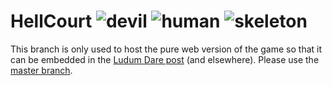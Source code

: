 # HellCourt ![devil](https://rawgit.com/chuckeles/HellCourtJam/master/Assets/Images/Devil.png) ![human](https://rawgit.com/chuckeles/HellCourtJam/master/Assets/Images/Human.png)  ![skeleton](https://rawgit.com/chuckeles/HellCourtJam/master/Assets/Images/Skeleton.png)

This branch is only used to host the pure web version of the game so that it can be embedded in the [Ludum Dare post](http://ludumdare.com/compo/ludum-dare-33/?action=preview&uid=33094) (and elsewhere). Please use the [master branch](https://github.com/chuckeles/HellCourtJam).
